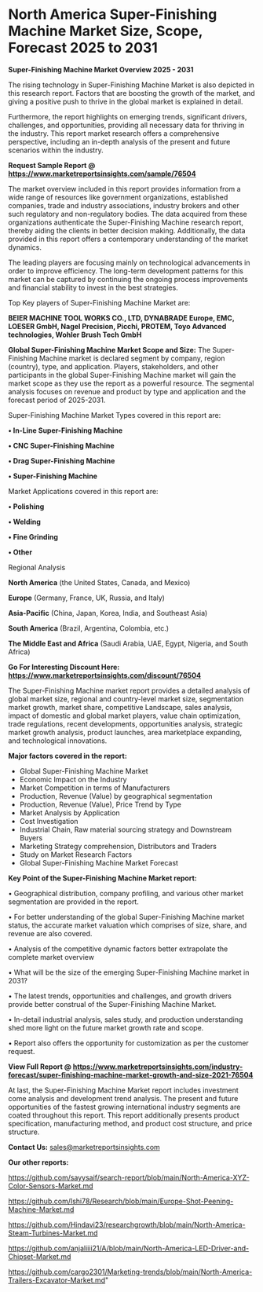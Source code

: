 # North America Super-Finishing Machine Market Size, Scope, Forecast 2025 to 2031

<Strong> Super-Finishing Machine Market Overview 2025 - 2031</strong>

The rising technology in Super-Finishing Machine Market is also depicted in this research report. Factors that are boosting the growth of the market, and giving a positive push to thrive in the global market is explained in detail.

Furthermore, the report highlights on emerging trends, significant drivers, challenges, and opportunities, providing all necessary data for thriving in the industry. This report market research offers a comprehensive perspective, including an in-depth analysis of the present and future scenarios within the industry.

<strong>Request Sample Report @ <a href=https://www.marketreportsinsights.com/sample/76504>https://www.marketreportsinsights.com/sample/76504</a></strong>

The market overview included in this report provides information from a wide range of resources like government organizations, established companies, trade and industry associations, industry brokers and other such regulatory and non-regulatory bodies. The data acquired from these organizations authenticate the Super-Finishing Machine research report, thereby aiding the clients in better decision making. Additionally, the data provided in this report offers a contemporary understanding of the market dynamics.

The leading players are focusing mainly on technological advancements in order to improve efficiency. The long-term development patterns for this market can be captured by continuing the ongoing process improvements and financial stability to invest in the best strategies.

Top Key players of Super-Finishing Machine Market are:

<strong>BEIER MACHINE TOOL WORKS CO., LTD, DYNABRADE Europe, EMC, LOESER GmbH, Nagel Precision, Picchi, PROTEM, Toyo Advanced technologies, Wohler Brush Tech GmbH</strong>

<strong><b>Global Super-Finishing Machine Market Scope and Size:</b></strong>
The Super-Finishing Machine market is declared segment by company, region (country), type, and application. Players, stakeholders, and other participants in the global Super-Finishing Machine market will gain the market scope as they use the report as a powerful resource. The segmental analysis focuses on revenue and product by type and application and the forecast period of 2025-2031.

Super-Finishing Machine Market Types covered in this report are:

<strong>• In-Line Super-Finishing Machine

• CNC Super-Finishing Machine

• Drag Super-Finishing Machine

• Super-Finishing Machine</strong>

Market Applications covered in this report are:

<strong>• Polishing

• Welding

• Fine Grinding

• Other</strong> 

Regional Analysis

<strong>North America</strong> (the United States, Canada, and Mexico)

<strong>Europe</strong> (Germany, France, UK, Russia, and Italy)

<strong>Asia-Pacific</strong> (China, Japan, Korea, India, and Southeast Asia)

<strong>South America</strong> (Brazil, Argentina, Colombia, etc.)

<strong>The Middle East and Africa</strong> (Saudi Arabia, UAE, Egypt, Nigeria, and South Africa)

<strong>Go For Interesting Discount Here: <a href=https://www.marketreportsinsights.com/discount/76504>https://www.marketreportsinsights.com/discount/76504</a></strong>

The Super-Finishing Machine market report provides a detailed analysis of global market size, regional and country-level market size, segmentation market growth, market share, competitive Landscape, sales analysis, impact of domestic and global market players, value chain optimization, trade regulations, recent developments, opportunities analysis, strategic market growth analysis, product launches, area marketplace expanding, and technological innovations.

<strong><b>Major factors covered in the report:</b></strong>
<ul>
  <li>Global Super-Finishing Machine Market </li>
  <li>Economic Impact on the Industry</li>
  <li>Market Competition in terms of Manufacturers</li>
  <li>Production, Revenue (Value) by geographical segmentation</li>
  <li>Production, Revenue (Value), Price Trend by Type</li>
  <li>Market Analysis by Application</li>
  <li>Cost Investigation</li>
  <li>Industrial Chain, Raw material sourcing strategy and Downstream Buyers</li>
  <li>Marketing Strategy comprehension, Distributors and Traders</li>
  <li>Study on Market Research Factors</li>
  <li>Global Super-Finishing Machine Market Forecast</li>
</ul>

<strong><b>Key Point of the Super-Finishing Machine Market report:</b></strong>

• Geographical distribution, company profiling, and various other market segmentation are provided in the report.

• For better understanding of the global Super-Finishing Machine market status, the accurate market valuation which comprises of size, share, and revenue are also covered.

• Analysis of the competitive dynamic factors better extrapolate the complete market overview

• What will be the size of the emerging Super-Finishing Machine market in 2031?

• The latest trends, opportunities and challenges, and growth drivers provide better construal of the Super-Finishing Machine Market.

• In-detail industrial analysis, sales study, and production understanding shed more light on the future market growth rate and scope.

• Report also offers the opportunity for customization as per the customer request.

<strong><b>View Full Report @ <a href=https://www.marketreportsinsights.com/industry-forecast/super-finishing-machine-market-growth-and-size-2021-76504>https://www.marketreportsinsights.com/industry-forecast/super-finishing-machine-market-growth-and-size-2021-76504</a></b></strong>


At last, the Super-Finishing Machine Market report includes investment come analysis and development trend analysis. The present and future opportunities of the fastest growing international industry segments are coated throughout this report. This report additionally presents product specification, manufacturing method, and product cost structure, and price structure.

<strong>Contact Us:</strong>
sales@marketreportsinsights.com

<strong>Our other reports:</strong>

<a href=https://github.com/sayysaif/search-report/blob/main/North-America-XYZ-Color-Sensors-Market.md>https://github.com/sayysaif/search-report/blob/main/North-America-XYZ-Color-Sensors-Market.md</a>

<a href=https://github.com/Ishi78/Research/blob/main/Europe-Shot-Peening-Machine-Market.md>https://github.com/Ishi78/Research/blob/main/Europe-Shot-Peening-Machine-Market.md</a>

<a href=https://github.com/Hindavi23/researchgrowth/blob/main/North-America-Steam-Turbines-Market.md>https://github.com/Hindavi23/researchgrowth/blob/main/North-America-Steam-Turbines-Market.md</a>

<a href=https://github.com/anjaliiii21/A/blob/main/North-America-LED-Driver-and-Chipset-Market.md>https://github.com/anjaliiii21/A/blob/main/North-America-LED-Driver-and-Chipset-Market.md</a>

<a href=https://github.com/cargo2301/Marketing-trends/blob/main/North-America-Trailers-Excavator-Market.md>https://github.com/cargo2301/Marketing-trends/blob/main/North-America-Trailers-Excavator-Market.md</a>"
